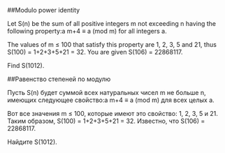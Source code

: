 ##Modulo power identity 


Let S(n) be the sum of all positive integers m not exceeding n having the following property:a m+4 ≡ a (mod m) for all integers a.


The values of m ≤ 100 that satisfy this property are 1, 2, 3, 5 and 21, thus S(100) = 1+2+3+5+21 = 32.
You are given S(106) = 22868117.


Find S(1012).

##Равенство степеней по модулю


Пусть S(n) будет суммой всех натуральных чисел m не больше n, имеющих следующее свойство:a m+4 ≡ a (mod m) для всех целых a.


Вот все значения m ≤ 100, которые имеют это свойство: 1, 2, 3, 5 и 21. Таким образом, S(100) = 1+2+3+5+21 = 32.
Известно, что S(106) = 22868117.


Найдите S(1012).

